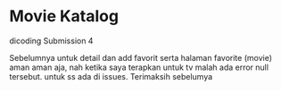 # Movie Katalog
dicoding
Submission 4

Sebelumnya untuk detail dan add favorit serta halaman favorite (movie) aman aman aja, nah ketika saya terapkan untuk tv malah ada error null tersebut.
untuk ss ada di issues. Terimaksih sebelumya
